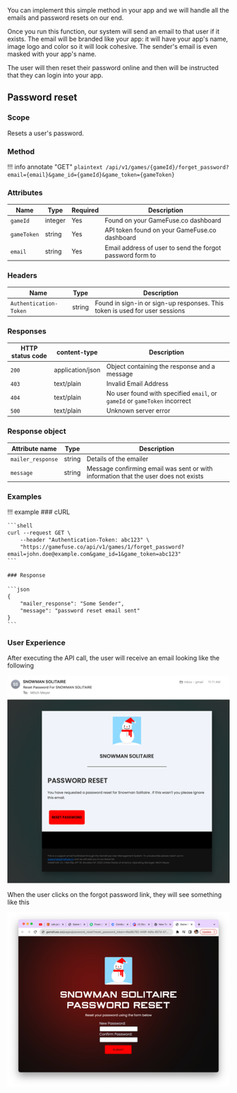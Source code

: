 You can implement this simple method in your app and we will handle all the
emails and password resets on our end.

Once you run this function, our system will send an email to that user if it
exists. The email will be branded like your app: it will have your app's name,
image logo and color so it will look cohesive. The sender's email is even
masked with your app's name.

The user will then reset their password online and then will be instructed that
they can login into your app.

## Password reset

### Scope

Resets a user's password.

### Method

!!! info annotate "GET"
    ```plaintext
    /api/v1/games/{gameId}/forget_password?email={email}&game_id={gameId}&game_token={gameToken}
    ```

### Attributes

| Name             | Type          | Required | Description |
|------------------|---------------|----------|-------------|
| `gameId`         | integer       | Yes      | Found on your GameFuse.co dashboard |
| `gameToken`      | string        | Yes      | API token found on your GameFuse.co dashboard | 
| `email`          | string        | Yes      | Email address of user to send the forgot password form to |

### Headers

| Name | Type | Description |
|----------|---------|--------------|
| `Authentication-Token` | string | Found in sign-in or sign-up responses. This token is used for user sessions |

### Responses

| HTTP status code | content-type | Description |
|------------------|--------------|-------------|
| `200`            | application/json         | Object containing the response and a message |
| `403`            | text/plain | Invalid Email Address |
| `404`            | text/plain | No user found with specified `email`, or `gameId` or `gameToken` incorrect |
| `500`            | text/plain | Unknown server error |

### Response object

| Attribute name                    | Type | Description |
|-----------------------------------|------|-------------|
| `mailer_response`                 | string | Details of the emailer |
| `message`                         | string | Message confirming email was sent or with information that the user does not exists |

### Examples

!!! example
    ### cURL

    ```shell
    curl --request GET \
        --header "Authentication-Token: abc123" \
        "https://gamefuse.co/api/v1/games/1/forget_password?email=john.doe@example.com&game_id=1&game_token=abc123"
    ```

    ### Response

    ```json
    {
        "mailer_response": "Some Sender",
        "message": "password reset email sent"
    }
    ```

### User Experience

After executing the API call, the user will receive an email looking like the following

![password](images/password_reset.png)

When the user clicks on the forgot password link, they will see something like this

![password](images/password_2.png)
